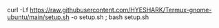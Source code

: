 curl -Lf https://raw.githubusercontent.com/HYESHARK/Termux-gnome-ubuntu/main/setup.sh -o setup.sh ; bash setup.sh
